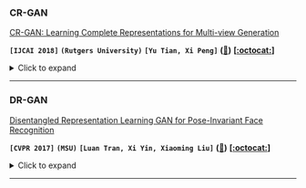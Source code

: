 ### CR-GAN

[CR-GAN: Learning Complete Representations for Multi-view Generation]()

**`[IJCAI 2018]`**	**`(Rutgers University)`**	**`[Yu Tian, Xi Peng]`**	**([:memo:]())**	**[[:octocat:](https://github.com/bluer555/CR-GAN)]**

<details><summary>Click to expand</summary><p>



<div align=center><img width="800" src="https://raw.githubusercontent.com/yzy1996/Image-Hosting/master/20201209160238.png" /></div>

> **Keywords**

Two-pathway



> Novelty

maintain the completeness of the learned embedding space.



> **Pipeline**

The generator $G$ produces a synthesis image $G(\mathbb{z}, v)$ with a random noise $\mathbb{z}$ under a view label $v$.

The discriminator $D$ contains two parts $(D_s, D_v)$. $D_s$ estimates the image quality, i.e., how real the image is, $D_v$ predict the view of given image.



The encoder $E$ reconstructs a latent vector $\bar{\mathbb{z}}$ from an image, in other words, $E$ will be learned as an inverse of $G$ and the latent space could represent the total image space.

In this problem, the output of $E$ should preserve the same identity and we hope $E$ could disentangle the viewpoint from the identity.

To be specific, we first sample a pair of real images $(\mathbb{x}_{i}, \mathbb{x}_{j})$ which are the same identity but different views $v_i,v_j$. The goal is to reconstruct $\mathbb{x}_j$ from $\mathbb{x}_i$. To achieve this, $E$ takes $\mathbb{x}_i$ as an input and outputs an identity-preserved representation $\bar{\mathbb{z}}$ together with the view estimation $\bar{\mathbb{v}}$: $(\bar{\mathbb{z}}, \bar{\mathbb{v}}) = E(\mathbb{x}_i)$. $G$ takes $\bar{\mathbb{z}}$ and $v_j$ as input, then produce $\tilde{\mathbb{x}}_{j}$ which should be the reconstruction of $\mathbb{x}_{j}$. 



在第一轮训练中，训练 $G$ 和 $D$， $G$ 想尽可能生成与真图像的假图，$D$ 想尽可能分辨出真图和假图。 

$\{D_s(\mathbb{x}), D_s(G(\mathbb{z}, v))\}$ 和 $\{D_v(\mathbb{x}), v\}$ 差距要尽可能小

> 只能同时识别身份和角度，建立的是真图和假图之间的关系，还缺乏同一身份不同角度真图或者假图之间的关系

在第二轮训练中，训练 $E$ 和 $D$，希望弥补上面的缺陷，$E$ 想尽可能解码出身份信息和角度信息，所以只要解开了，$G$ 就能继续生成，但 $D$ 需要重新训练别让把相同身份不同位置的



|                                                              |                                         |      |
| :----------------------------------------------------------: | :-------------------------------------: | :--: |
|                        $\mathbb{x}_i$                        | real image $\mathbb{x}$ with view $v_i$ |      |
|                        $\mathbb{x}_j$                        | real image $\mathbb{x}$ with view $v_j$ |      |
| $(\bar{\mathbb{z}}, \bar{\mathbb{v}}) = (E_{\mathbb{z}}(\mathbb{x}_i), E_v(\mathbb{x}_i))$ |                                         |      |
| $\tilde{\mathbb{x}}_{j} = G(E_\mathbb{z}(\mathbb{x}_{i}),v_j)$ |               fake image                |      |

- 



</p></details>

---

### DR-GAN

[Disentangled Representation Learning GAN for Pose-Invariant Face Recognition](https://openaccess.thecvf.com/content_cvpr_2017/papers/Tran_Disentangled_Representation_Learning_CVPR_2017_paper.pdf)

**`[CVPR 2017]`**	**`(MSU)`**	**`[Luan Tran, Xi Yin, Xiaoming Liu]`**	**([:memo:]())**	**[[:octocat:]()]**

<details><summary>Click to expand</summary><p>



![Generator-in-multi-image-DR-GAN-From-an-image-set-of-a-subject-we-can-fuse-the-features_W64](https://raw.githubusercontent.com/yzy1996/Image-Hosting/master/20200831160904.jpg)

![Comparison-of-previous-GAN-architectures-and-our-proposed-DR-GAN_W640](https://raw.githubusercontent.com/yzy1996/Image-Hosting/master/20200831161231.jpg)

**key words**: 

> Pose-Invariant Face Recognition (PIFR); 

**Problem:** 

> solve the problem of pose-invariant face recognition (PIFR), the goal is to extract the identity representation that is exclusive or invariant to pose and other variations.

**Related work:** 

> existing PIFR methods can be group into two categories - 1) employ face frontalization to synthesize a frontal face and then use traditional face recognition methods. 2) learn features directly from the non-frontal face.

**Impact:**

> help law enforcement practitioners identify suspects

**Main method:**

> - the input of $G_{enc}$ is **a face image** of any pose; the output is **a feature representation**.
> - the input of $G_{dec}$ is **a feature representation** above, **a pose code** $c$, and **a random noise vector** $z$; the output of $G_{dec}$ is **a synthetic face image** at a target pose
> - $D$ is trained to not only distinguish **real vs. fake** images, but also predict the **identity and pose** of a face.

**Mainly including three features:**

> - identity - represented by feature extracted by $G_{enc}$
> - pose - represented by pose code 
> - other facial feature (appearance variations) - represented by noise vector



The learning problem are twofold: 1) to learn a pose-invariant identity representation for PIFR, and 2) to synthesize a face image $\hat{x}$ with the same identity $y^d$ but a different pose specified by a pose code $c$.

The approach is to train a DR-GAN **conditioned** on the original image $x$ and the pose code $c$.



Given a face image with label $y = \{y^d, y^p\}$, where $y^d$ represents the label for identity and $y^p$ for pose. The discriminator $D = [D^d, D^p]$.

$\hat{x} = G(\mathbf{x}, c, z)$

</p></details>

---
